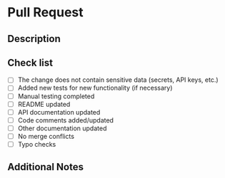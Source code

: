 # Pull Request

## Description

<!-- Link your working ticket here: [title](url-to-trello-ticket)-->

<!-- Brief description of what this PR does - type of change, purpose etc. -->

## Check list

<!-- Describe how you tested these changes -->

- [ ] The change does not contain sensitive data (secrets, API keys, etc.)
- [ ] Added new tests for new functionality (if necessary)
- [ ] Manual testing completed
- [ ] README updated
- [ ] API documentation updated
- [ ] Code comments added/updated
- [ ] Other documentation updated
- [ ] No merge conflicts
- [ ] Typo checks

## Additional Notes

<!-- Any additional information for reviewers -->
